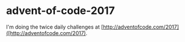# advent-of-code-2017

I'm doing the twice daily challenges at [http://adventofcode.com/2017]([http://adventofcode.com/2017).
